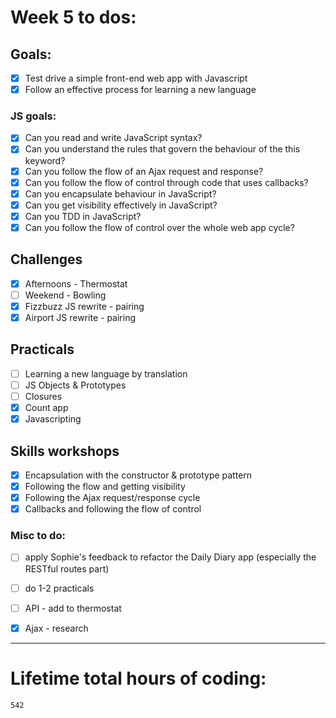 # Week 5 to dos:

## Goals:

- [x] Test drive a simple front-end web app with Javascript
- [x] Follow an effective process for learning a new language

### JS goals:

- [x] Can you read and write JavaScript syntax?
- [x] Can you understand the rules that govern the behaviour of the this keyword?
- [x] Can you follow the flow of an Ajax request and response?
- [x] Can you follow the flow of control through code that uses callbacks?
- [x] Can you encapsulate behaviour in JavaScript?
- [x] Can you get visibility effectively in JavaScript?
- [x] Can you TDD in JavaScript?
- [x] Can you follow the flow of control over the whole web app cycle?

## Challenges

- [x] Afternoons - Thermostat
- [ ] Weekend - Bowling
- [x] Fizzbuzz JS rewrite - pairing
- [x] Airport JS rewrite - pairing

## Practicals

- [ ] Learning a new language by translation
- [ ] JS Objects & Prototypes
- [ ] Closures
- [x] Count app
- [x] Javascripting 

## Skills workshops

- [x] Encapsulation with the constructor & prototype pattern
- [x] Following the flow and getting visibility
- [x] Following the Ajax request/response cycle
- [x] Callbacks and following the flow of control

### Misc to do:

- [ ] apply Sophie's feedback to refactor the Daily Diary app (especially the RESTful routes part)
- [ ] do 1-2 practicals
- [ ] API - add to thermostat
- [x] Ajax - research









---

# Lifetime total hours of coding:

```
542
```
